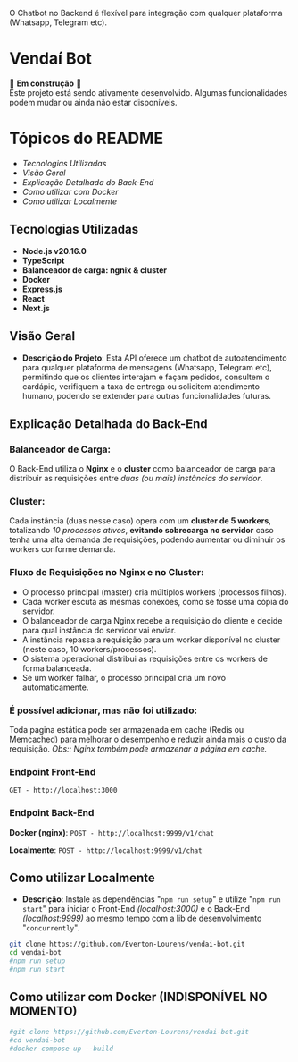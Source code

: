 ﻿﻿O Chatbot no Backend é flexível para integração com qualquer plataforma (Whatsapp, Telegram etc).

# Vendaí Bot

🚧 **Em construção** 🚧  
Este projeto está sendo ativamente desenvolvido. Algumas funcionalidades podem mudar ou ainda não estar disponíveis.

# Tópicos do README
- *Tecnologias Utilizadas*
- *Visão Geral*
- *Explicação Detalhada do Back-End*
- *Como utilizar com Docker*
- *Como utilizar Localmente*

## Tecnologias Utilizadas
- **Node.js v20.16.0**
- **TypeScript**
- **Balanceador de carga: ngnix & cluster**
- **Docker**
- **Express.js**
- **React**
- **Next.js**

## Visão Geral
- **Descrição do Projeto**: Esta API oferece um chatbot de autoatendimento para qualquer plataforma de mensagens (Whatsapp, Telegram etc), permitindo que os clientes interajam e façam pedidos, consultem o cardápio, verifiquem a taxa de entrega ou solicitem atendimento humano, podendo se extender para outras funcionalidades futuras.

## Explicação Detalhada do Back-End

### **Balanceador de Carga**:
O Back-End utiliza o **Nginx** e o **cluster** como balanceador de carga para distribuir as requisições entre *duas (ou mais) instâncias do servidor*.

### **Cluster**:
Cada instância (duas nesse caso) opera com um **cluster de 5 workers**, totalizando *10 processos ativos*, **evitando sobrecarga no servidor** caso tenha uma alta demanda de requisições, podendo aumentar ou diminuir os workers conforme demanda.

### **Fluxo de Requisições no Nginx e no Cluster**:  
- O processo principal (master) cria múltiplos workers (processos filhos).
- Cada worker escuta as mesmas conexões, como se fosse uma cópia do servidor.
- O balanceador de carga Nginx recebe a requisição do cliente e decide para qual instância do servidor vai enviar.
- A instância repassa a requisição para um worker disponível no cluster (neste caso, 10 workers/processos).
- O sistema operacional distribui as requisições entre os workers de forma balanceada.
- Se um worker falhar, o processo principal cria um novo automaticamente.

### **É possível adicionar, mas não foi utilizado**:
Toda pagina estática pode ser armazenada em cache (Redis ou Memcached) para melhorar o desempenho e reduzir ainda mais o custo da requisição.
*Obs:: Nginx também pode armazenar a página em cache.*

### Endpoint Front-End
`GET - http://localhost:3000`

### Endpoint Back-End

**Docker (nginx)**: `POST - http://localhost:9999/v1/chat`

**Localmente**: `POST - http://localhost:9999/v1/chat`

## Como utilizar Localmente
- **Descrição**: Instale as dependências "`npm run setup`" e utilize "`npm run start`" para iniciar o Front-End *(localhost:3000)* e o Back-End *(localhost:9999)* ao mesmo tempo com a lib de desenvolvimento "`concurrently`".

```bash
git clone https://github.com/Everton-Lourens/vendai-bot.git
cd vendai-bot
#npm run setup
#npm run start
```

## Como utilizar com Docker (INDISPONÍVEL NO MOMENTO)

```bash
#git clone https://github.com/Everton-Lourens/vendai-bot.git
#cd vendai-bot
#docker-compose up --build
```
